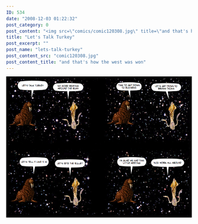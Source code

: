 ```yaml
---
ID: 534
date: "2008-12-03 01:22:32"
post_category: 0
post_content: "<img src=\"comics/comic120308.jpg\" title=\"and that's how the west was won\" />"
title: "Let's Talk Turkey"
post_excerpt: ""
post_name: "lets-talk-turkey"
post_content_src: "comic120308.jpg"
post_content_title: "and that's how the west was won"
---
```



[![and that's how the west was won](/comics-hi-res/comic120308.jpg)](/comics-hi-res/comic120308.jpg "and that's how the west was won")
